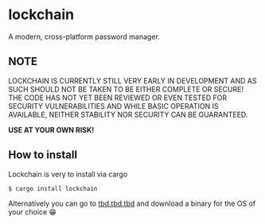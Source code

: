 # lockchain

A modern, cross-platform password manager.

## NOTE


LOCKCHAIN IS CURRENTLY STILL VERY EARLY IN DEVELOPMENT AND AS SUCH SHOULD NOT BE TAKEN TO BE EITHER COMPLETE OR SECURE! THE CODE HAS NOT YET BEEN REVIEWED OR EVEN TESTED FOR SECURITY VULNERABILITIES AND WHILE BASIC OPERATION IS AVAILABLE, NEITHER STABILITY NOR SECURITY CAN BE GUARANTEED.

**USE AT YOUR OWN RISK!**


## How to install

Lockchain is very to install via cargo

```console
$ cargo install lockchain
```

Alternatively you can go to [tbd.tbd.tbd]() and download a binary for the OS of your choice 😁